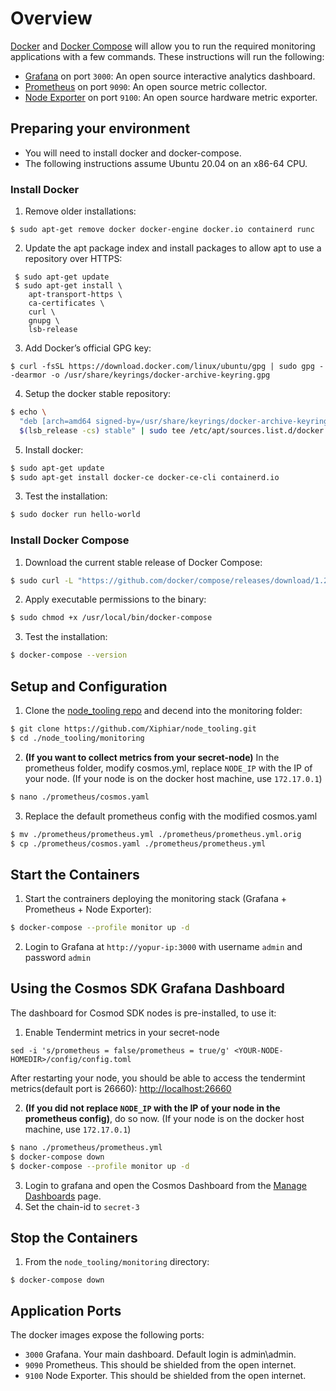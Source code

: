 # Overview 
[Docker](https://www.docker.com/) and [Docker Compose](https://docs.docker.com/compose/) will allow you to run the required monitoring applications with a few commands. These instructions will run the following:

* [Grafana](https://grafana.com/oss/grafana/) on port `3000`: An open source interactive analytics dashboard.
* [Prometheus](https://www.prometheus.io/) on port `9090`: An open source metric collector.
* [Node Exporter](https://github.com/prometheus/node_exporter) on port `9100`: An open source hardware metric exporter.

## Preparing your environment 
* You will need to install docker and docker-compose.
* The following instructions assume Ubuntu 20.04 on an x86-64 CPU.

### Install Docker
1. Remove older installations:
```bash:
$ sudo apt-get remove docker docker-engine docker.io containerd runc
```
2. Update the apt package index and install packages to allow apt to use a repository over HTTPS:
```bash:
 $ sudo apt-get update
 $ sudo apt-get install \
    apt-transport-https \
    ca-certificates \
    curl \
    gnupg \
    lsb-release
```
3. Add Docker’s official GPG key:
```bash:
$ curl -fsSL https://download.docker.com/linux/ubuntu/gpg | sudo gpg --dearmor -o /usr/share/keyrings/docker-archive-keyring.gpg
```
4. Setup the docker stable repository:
```bash
$ echo \
  "deb [arch=amd64 signed-by=/usr/share/keyrings/docker-archive-keyring.gpg] https://download.docker.com/linux/ubuntu \
  $(lsb_release -cs) stable" | sudo tee /etc/apt/sources.list.d/docker.list > /dev/null
```
5. Install docker:
```bash
$ sudo apt-get update
$ sudo apt-get install docker-ce docker-ce-cli containerd.io
```
3. Test the installation:
```bash
$ sudo docker run hello-world
```

### Install Docker Compose
1. Download the current stable release of Docker Compose:
```bash
$ sudo curl -L "https://github.com/docker/compose/releases/download/1.29.2/docker-compose-$(uname -s)-$(uname -m)" -o /usr/local/bin/docker-compose
```
2. Apply executable permissions to the binary:
```bash
$ sudo chmod +x /usr/local/bin/docker-compose
```
3. Test the installation:
```bash
$ docker-compose --version
```

## Setup and Configuration
1. Clone the [node_tooling repo](https://github.com/Xiphiar/node_tooling) and decend into the monitoring folder:
```bash
$ git clone https://github.com/Xiphiar/node_tooling.git
$ cd ./node_tooling/monitoring
```

2. **(If you want to collect metrics from your secret-node)** In the prometheus folder, modify cosmos.yml, replace `NODE_IP` with the IP of your node. (If your node is on the docker host machine, use `172.17.0.1`)
```bash
$ nano ./prometheus/cosmos.yaml
```

3. Replace the default prometheus config with the modified cosmos.yaml
```bash
$ mv ./prometheus/prometheus.yml ./prometheus/prometheus.yml.orig
$ cp ./prometheus/cosmos.yaml ./prometheus/prometheus.yml
```

## Start the Containers
1. Start the contrainers deploying the monitoring stack (Grafana + Prometheus + Node Exporter):
```bash
$ docker-compose --profile monitor up -d
```
2. Login to Grafana at `http://yopur-ip:3000` with username `admin` and password `admin`

## Using the Cosmos SDK Grafana Dashboard
The dashboard for Cosmod SDK nodes is pre-installed, to use it:

1. Enable Tendermint metrics in your secret-node
```bash:
sed -i 's/prometheus = false/prometheus = true/g' <YOUR-NODE-HOMEDIR>/config/config.toml
```
After restarting your node, you should be able to access the tendermint metrics(default port is 26660): [http://localhost:26660](http://localhost:26660/)

2. **(If you did not replace `NODE_IP` with the IP of your node in the prometheus config)**, do so now. (If your node is on the docker host machine, use `172.17.0.1`)
```bash
$ nano ./prometheus/prometheus.yml
$ docker-compose down
$ docker-compose --profile monitor up -d
```

3. Login to grafana and open the Cosmos Dashboard from the [Manage Dashboards](http://localhost:3000/dashboards) page.
4. Set the chain-id to `secret-3`

## Stop the Containers
1. From the `node_tooling/monitoring` directory:
```
$ docker-compose down
```

## Application Ports
The docker images expose the following ports:

* `3000` Grafana. Your main dashboard. Default login is admin\admin.
* `9090` Prometheus. This should be shielded from the open internet.
* `9100` Node Exporter. This should be shielded from the open internet.
